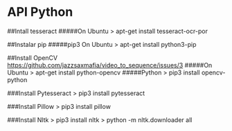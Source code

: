 # API Python

##Intall tesseract
#####On Ubuntu
	> apt-get install tesseract-ocr-por

##Instalar pip
#####pip3 On Ubuntu
	> apt-get install python3-pip

##Install OpenCV
https://github.com/jazzsaxmafia/video_to_sequence/issues/3
#####On Ubuntu
	> apt-get install python-opencv
#####Python
	> pip3 install opencv-python

###Install Pytesseract
	> pip3 install pytesseract
	
###Install Pillow
	> pip3 install pillow

###Install Nltk
	> pip3 install nltk
	> python -m nltk.downloader all